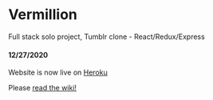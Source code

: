 # Vermillion
Full stack solo project, Tumblr clone - React/Redux/Express

#### 12/27/2020
Website is now live on [Heroku](https://vermillion-jma.herokuapp.com)

Please [read the wiki!](https://github.com/JType33/Vermillion/wiki)
